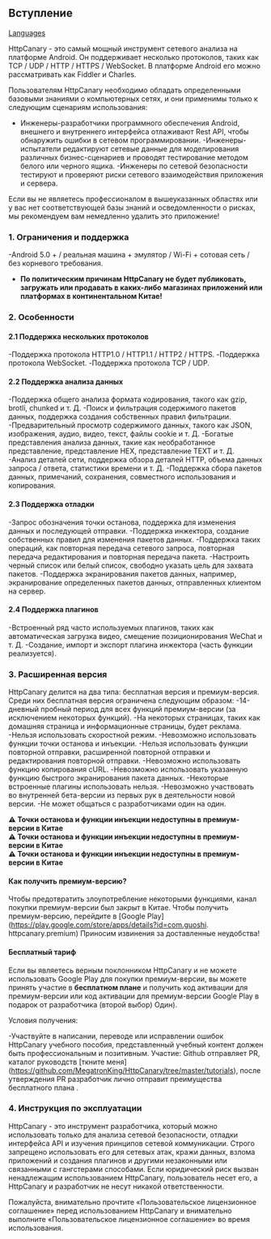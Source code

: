 ## Вступление

[Languages](https://httpcanary.com/tutorials)

HttpCanary - это самый мощный инструмент сетевого анализа на платформе Android. Он поддерживает несколько протоколов, таких как TCP / UDP / HTTP / HTTPS / WebSocket. В платформе Android его можно рассматривать как Fiddler и Charles.

Пользователям HttpCanary необходимо обладать определенными базовыми знаниями о компьютерных сетях, и они применимы только к следующим сценариям использования:
- Инженеры-разработчики программного обеспечения Android, внешнего и внутреннего интерфейса отлаживают Rest API, чтобы обнаружить ошибки в сетевом программировании.
-Инженеры-испытатели редактируют сетевые данные для моделирования различных бизнес-сценариев и проводят тестирование методом белого или черного ящика.
-Инженеры по сетевой безопасности тестируют и проверяют риски сетевого взаимодействия приложения и сервера.

Если вы не являетесь профессионалом в вышеуказанных областях или у вас нет соответствующей базы знаний и осведомленности о рисках, мы рекомендуем вам немедленно удалить это приложение!

### 1. Ограничения и поддержка
-Android 5.0 + / реальная машина + эмулятор / Wi-Fi + сотовая сеть / без корневого требования.
- **По политическим причинам HttpCanary не будет публиковать, загружать или продавать в каких-либо магазинах приложений или платформах в континентальном Китае!**

### 2. Особенности

#### 2.1 Поддержка нескольких протоколов
-Поддержка протокола HTTP1.0 / HTTP1.1 / HTTP2 / HTTPS.
-Поддержка протокола WebSocket.
-Поддержка протокола TCP / UDP.

#### 2.2 Поддержка анализа данных
-Поддержка общего анализа формата кодирования, такого как gzip, brotli, chunked и т. Д.
-Поиск и фильтрация содержимого пакетов данных, поддержка создания собственных правил фильтрации.
-Предварительный просмотр содержимого данных, такого как JSON, изображения, аудио, видео, текст, файлы cookie и т. Д.
-Богатые представления анализа данных, такие как необработанное представление, представление HEX, представление TEXT и т. Д.
-Анализ деталей сети, поддержка обзора деталей HTTP, объема данных запроса / ответа, статистики времени и т. Д.
-Поддержка сбора пакетов данных, примечаний, сохранения, совместного использования и копирования.

#### 2.3 Поддержка отладки
-Запрос обозначения точки останова, поддержка для изменения данных и последующей отправки.
-Поддержка инжектора, создание собственных правил для изменения пакетов данных.
-Поддержка таких операций, как повторная передача сетевого запроса, повторная передача редактирования и повторная передача пакета.
-Настроить черный список или белый список, свободно указать цель для захвата пакетов.
-Поддержка экранирования пакетов данных, например, экранирование определенных пакетов данных, отправленных клиентом на сервер.

#### 2.4 Поддержка плагинов
-Встроенный ряд часто используемых плагинов, таких как автоматическая загрузка видео, смещение позиционирования WeChat и т. Д.
-Создание, импорт и экспорт плагина инжектора (часть функции реализуется).

### 3. Расширенная версия

HttpCanary делится на два типа: бесплатная версия и премиум-версия. Среди них бесплатная версия ограничена следующим образом:
-14-дневный пробный период для всех функций премиум-версии (за исключением некоторых функций).
-На некоторых страницах, таких как домашняя страница и информационные страницы, будет реклама.
-Нельзя использовать скоростной режим.
-Невозможно использовать функции точки останова и инъекции.
-Нельзя использовать функции повторной отправки, расширенной повторной отправки и редактирования повторной отправки.
-Невозможно использовать функцию копирования cURL.
-Невозможно использовать указанную функцию быстрого экранирования пакета данных.
-Некоторые встроенные плагины использовать нельзя.
-Невозможно участвовать во внутренней бета-версии из первых рук в деятельности новой версии.
-Не может общаться с разработчиками один на один.

**⚠️ Точки останова и функции инъекции недоступны в премиум-версии в Китае** <br>
**⚠️ Точки останова и функции инъекции недоступны в премиум-версии в Китае** <br>
**⚠️ Точки останова и функции инъекции недоступны в премиум-версии в Китае** <br>

#### Как получить премиум-версию?

Чтобы предотвратить злоупотребление некоторыми функциями, канал покупки премиум-версии был закрыт в Китае. Чтобы получить премиум-версию, перейдите в [Google Play](https://play.google.com/store/apps/details?id=com.guoshi. httpcanary.premium) Приносим извинения за доставленные неудобства!

#### Бесплатный тариф

Если вы являетесь верным поклонником HttpCanary и не можете использовать Google Play для покупки премиум-версии, вы можете принять участие в **бесплатном плане** и получить код активации для премиум-версии или код активации для премиум-версии Google Play в подарок от разработчика (второй выбор) Один).

Условия получения:

-Участвуйте в написании, переводе или исправлении ошибок HttpCanary учебного пособия, представленный учебный контент должен быть профессиональным и позитивным. Участие: Github отправляет PR, каталог руководств [ткните меня] (https://github.com/MegatronKing/HttpCanary/tree/master/tutorials), после утверждения PR разработчик лично отправит преимущества бесплатного плана .


### 4. Инструкция по эксплуатации

HttpCanary - это инструмент разработчика, который можно использовать только для анализа сетевой безопасности, отладки интерфейса API и изучения принципов сетевой коммуникации. Строго запрещено использовать его для сетевых атак, кражи данных, взлома приложений и создания плагинов и другими незаконными или связанными с гангстерами способами. Если юридический риск вызван ненадлежащим использованием HttpCanary, пользователь несет его, а HttpCanary и разработчик не несут никакой ответственности.

Пожалуйста, внимательно прочтите «Пользовательское лицензионное соглашение» перед использованием HttpCanary и внимательно выполните «Пользовательское лицензионное соглашение» во время использования.
